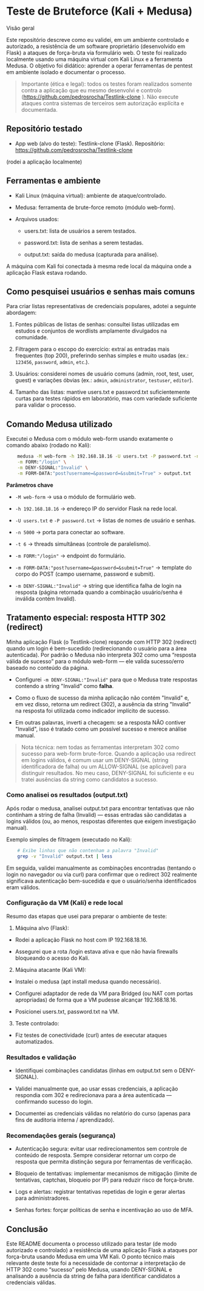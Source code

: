 # Teste de Bruteforce (Kali + Medusa)

Visão geral

Este repositório descreve como eu validei, em um ambiente controlado e autorizado, a resistência de um software proprietário (desenvolvido em Flask) a ataques de força-bruta via formulário web. O teste foi realizado localmente usando uma máquina virtual com Kali Linux e a ferramenta Medusa. O objetivo foi didático: aprender a operar ferramentas de pentest em ambiente isolado e documentar o processo.

>Importante (ética e legal): todos os testes foram realizados somente contra a aplicação que eu mesmo desenvolvi e controlo (https://github.com/pedrosrocha/Testlink-clone
). Não execute ataques contra sistemas de terceiros sem autorização explícita e documentada.

## Repositório testado

*  App web (alvo do teste): Testlink-clone (Flask).
Repositório: https://github.com/pedrosrocha/Testlink-clone

(rodei a aplicação localmente)


## Ferramentas e ambiente
*   Kali Linux (máquina virtual): ambiente de ataque/controlado.

* Medusa: ferramenta de brute-force remoto (módulo web-form).

* Arquivos usados:

   - users.txt: lista de usuários a serem testados.

    - password.txt: lista de senhas a serem testadas.

    - output.txt: saída do medusa (capturada para análise).

A máquina com Kali foi conectada à mesma rede local da máquina onde a aplicação Flask estava rodando.


## Como pesquisei usuários e senhas mais comuns

Para criar listas representativas de credenciais populares, adotei a seguinte abordagem:

1. Fontes públicas de listas de senhas: consultei listas utilizadas em estudos e conjuntos de wordlists amplamente divulgados na comunidade.

2. Filtragem para o escopo do exercício: extraí as entradas mais frequentes (top 200), preferindo senhas simples e muito usadas (ex.: `123456`, `password`, `admin`, `etc`.).

3. Usuários: considerei nomes de usuário comuns (admin, root, test, user, guest) e variações óbvias (ex.: `admin`, `administrator`, `testuser`, `editor`).

4. Tamanho das listas: mantive users.txt e password.txt suficientemente curtas para testes rápidos em laboratório, mas com variedade suficiente para validar o processo.

## Comando Medusa utilizado
Executei o Medusa com o módulo web-form usando exatamente o comando abaixo (rodado no Kali):

```bash
    medusa -M web-form -h 192.168.18.16 -U users.txt -P password.txt -n 5000 -t 6 \
    -m FORM:"/login" \
    -m DENY-SIGNAL:"Invalid" \
    -m FORM-DATA:"post?username=&password=&submit=True" > output.txt
```


**Parâmetros chave**

 - `-M web-form` → usa o módulo de formulário web.

 - `-h 192.168.18.16` → endereço IP do servidor Flask na rede local.

 - `-U users.txt` e `-P password.txt` → listas de nomes de usuário e senhas.

 - `-n 5000` → porta para conectar ao software.

 - `-t 6` → threads simultâneas (controle de paralelismo).

 - `-m FORM:"/login"` → endpoint do formulário.

 - `-m FORM-DATA:"post?username=&password=&submit=True"` → template do corpo do POST (campo username, password e submit).

 - `-m DENY-SIGNAL:"Invalid"` → string que identifica falha de login na resposta (página retornada quando a combinação usuário/senha é inválida contém Invalid).

## Tratamento especial: resposta HTTP 302 (redirect)

Minha aplicação Flask (o Testlink-clone) responde com HTTP 302 (redirect) quando um login é bem-sucedido (redirecionando o usuário para a área autenticada). Por padrão o Medusa não interpreta 302 como uma “resposta válida de sucesso” para o módulo web-form — ele valida sucesso/erro baseado no conteúdo da página.

 - Configurei `-m DENY-SIGNAL:"Invalid"` para que o Medusa trate respostas contendo a string "Invalid" como **falha**.

 - Como o fluxo de sucesso da minha aplicação não contém "Invalid" e, em vez disso, retorna um redirect (302), a ausência da string "Invalid" na resposta foi utilizada como indicador implícito de sucesso.

 - Em outras palavras, inverti a checagem: se a resposta NÃO contiver "Invalid", isso é tratado como um possível sucesso e merece análise manual.

>Nota técnica: nem todas as ferramentas interpretam 302 como sucesso para web-form brute-force. Quando a aplicação usa redirect em logins válidos, é comum usar um DENY-SIGNAL (string identificadora de falha) ou um ALLOW-SIGNAL (se aplicável) para distinguir resultados. No meu caso, DENY-SIGNAL foi suficiente e eu tratei ausências da string como candidatos a sucesso.


### Como analisei os resultados (output.txt)

Após rodar o medusa, analisei output.txt para encontrar tentativas que não continham a string de falha (Invalid) — essas entradas são candidatas a logins válidos (ou, ao menos, respostas diferentes que exigem investigação manual).

Exemplo simples de filtragem (executado no Kali):


```bash
    # Exibe linhas que não contenham a palavra "Invalid"
    grep -v "Invalid" output.txt | less
```

Em seguida, validei manualmente as combinações encontradas (tentando o login no navegador ou via curl) para confirmar que o redirect 302 realmente significava autenticação bem-sucedida e que o usuário/senha identificados eram válidos.

### Configuração da VM (Kali) e rede local
Resumo das etapas que usei para preparar o ambiente de teste:

1. Máquina alvo (Flask):

 - Rodei a aplicação Flask no host com IP 192.168.18.16.

 - Assegurei que a rota /login estava ativa e que não havia firewalls bloqueando o acesso do Kali.

2. Máquina atacante (Kali VM):

 - Instalei o medusa (apt install medusa quando necessário).

 - Configurei adaptador de rede da VM para Bridged (ou NAT com portas apropriadas) de forma que a VM pudesse alcançar 192.168.18.16.

 - Posicionei users.txt, password.txt na VM.

3. Teste controlado:

 - Fiz testes de conectividade (curl) antes de executar ataques automatizados.






### Resultados e validação

 - Identifiquei combinações candidatas (linhas em output.txt sem o DENY-SIGNAL).

 - Validei manualmente que, ao usar essas credenciais, a aplicação respondia com 302 e redirecionava para a área autenticada — confirmando sucesso do login.

 - Documentei as credenciais válidas no relatório do curso (apenas para fins de auditoria interna / aprendizado).

### Recomendações gerais (segurança)

 - Autenticação segura: evitar usar redirecionamentos sem controle de conteúdo de resposta. Sempre considerar retornar um corpo de resposta que permita distinção segura por ferramentas de verificação.

 - Bloqueio de tentativas: implementar mecanismos de mitigação (limite de tentativas, captchas, bloqueio por IP) para reduzir risco de força-brute.

 - Logs e alertas: registrar tentativas repetidas de login e gerar alertas para administradores.

 - Senhas fortes: forçar políticas de senha e incentivação ao uso de MFA.

## Conclusão

Este README documenta o processo utilizado para testar (de modo autorizado e controlado) a resistência de uma aplicação Flask a ataques por força-bruta usando Medusa em uma VM Kali. O ponto técnico mais relevante deste teste foi a necessidade de contornar a interpretação de HTTP 302 como “sucesso” pelo Medusa, usando DENY-SIGNAL e analisando a ausência da string de falha para identificar candidatos a credenciais válidas.





